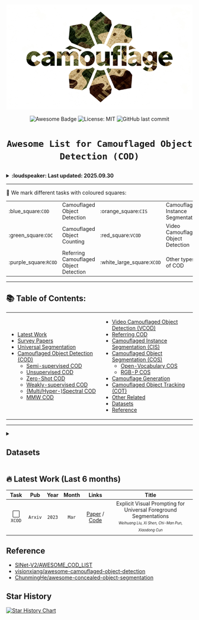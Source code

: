 <p align="center">
    <img src="./imgs/Logo.png"/> <br />
</p>

<p align="center">
    <img src="https://img.shields.io/badge/-As%20awesome%20as%20you%20think!-red" alt="Awesome Badge">
    <img src="https://img.shields.io/badge/License-MIT-green.svg" alt="License: MIT">
    <img src="https://img.shields.io/github/last-commit/Awesome-COD/awesome-cod" alt="GitHub last commit">
</p>

# <p align=center>`Awesome List for Camouflaged Object Detection (COD)`

<details>
<summary><strong>:loudspeaker: Last updated: 2025.09.30 </strong></summary>

- [09/2025] Update with ACMMM2025 and latest papers. 
- [06/2025] Update with ICCV2025 papers.    
- [06/2025] Update with CVPR2025, AAAI2025 papers.    
- [08/2024] Update with ECCV2024, MM2024 papers.  
- [04/2024] Update with CVPR2024 papers.  
- [01/2024] Update with ICLR2024, WACV2024 papers.   
- [12/2023] Update with  NeurIPS2023, AAAI2024 papers.   
- [08/2023] Update with ICCV2023, MM2023, etc. papers for COD and CIS.   
- [04/2023] Update with CVPR2023 papers for COD and CIS.
</details>

---

:teddy_bear: We mark different tasks with coloured squares:

<table>
    <tr>
        <td style="width: 20%;">:blue_square:<code>COD</code></td>
        <td style="width: 20%;">Camouflaged Object Detection</td>
        <td style="width: 20%;">:orange_square:<code>CIS</code></td>
        <td style="width: 20%;">Camouflaged Instance Segmentation</td>
    </tr>
    <tr>
        <td style="width: 20%;">:green_square:<code>COC</code></td>
        <td style="width: 20%;">Camouflaged Object Counting</td>
        <td style="width: 20%;">:red_square:<code>VCOD</code></td>
        <td style="width: 20%;">Video Camouflaged Object Detection</td>
    </tr>
    <tr>
        <td style="width: 20%;">:purple_square:<code>RCOD</code></td>
        <td style="width: 20%;">Referring Camouflaged Object Detection</td>
        <td style="width: 20%;">:white_large_square:<code>XCOD</code></td>
        <td style="width: 20%;">Other types of COD</td>
    </tr>
</table>

---

<!--TOC-->

## 📚 Table of Contents:
<!-- - [Overview](#Overview) -->
<table style="margin-left: auto; margin-right: auto;">
    <tr>
        <td> <!--左侧内容-->
            <ul>
                <li><a href="#Latest">Latest Work</a></li>
                <li><a href="#Survey-Papers">Survey Papers</a></li>
                <li><a href="#Universal-Segmentation">Universal Segmentation</a></li>
                <li><a href="#COD">Camouflaged Object Detection (COD)</a>
                    <ul>
                        <li><a href="#Semi-supervised-COD">Semi-supervised COD</a></li>
                        <li><a href="#Unsupervised-COD">Unsupervised COD</a></li>
                        <li><a href="#Zero-Shot-COD">Zero-Shot COD</a></li>
                        <li><a href="#WSCOD">Weakly-supervised COD</a></li>
                        <li><a href="#Spectral-COD">(Multi/Hyper-)Spectral COD</a></li>
                        <li><a href="#MMW-COD">MMW COD</a></li>
                    </ul>
                </li>
            </ul>
        </td>
        <td> <!--右侧内容-->
            <ul>
                <li><a href="#VCOD">Video Camouflaged Object Detection (VCOD)</a></li>
                <li><a href="#RefCOD">Referring COD</a></li>
                <li><a href="#CIS">Camouflaged Instance Segmentation (CIS)</a></li>
                <li><a href="#COS">Camouflaged Object Segmentation (COS)</a>
                    <ul>
                        <li><a href="#OVCOS">Open-Vocabulary COS</a></li>
                        <li><a href="#RGBP-COS">RGB-P COS</a></li>
                    </ul>
                </li>
                <li><a href="#Camouflage-Generation">Camouflage Generation</a></li>
                <li><a href="#Camouflaged-Object-Tracking">Camouflaged Object Tracking (COT)</a></li>
                <li><a href="#Other-Related">Other Related</a></li>
                <li><a href="#Datasets">Datasets</a></li>
                <li><a href="#Reference">Reference</a></li>
            </ul>
        </td>
    </tr>
</table>

---


<details>
<summary><h2>Datasets</h2></summary>
<sup>Note: Ann. Img. = Number of frames annotated in the dataset; BBbox = Bounding box; Pix. = Pixel-level mask; Ins. = Instance mask; Cate. = Category.</sup>

#### - Image COD

| **Name** | **Year** | **Pub.** | **Links** | **Type** | **Img.(Camo.)** | **BBbox** | **Pix.** | **Ins.** | **Comments**
| :------: | :------: | :-------: | :-------: | :-------: | :-------: | :-------: | :-------: | :-------: | :-------: |
[USC12K](https://github.com/ssecv/USCNet) | 2025 | ICCV | [Paper](https://arxiv.org/abs/2412.10943) | Img | 12000 |  | &check; |  | <sup><sub>Unconstrained salient & camouflaged object detection</sub></sup> 
[R2C7K](https://github.com/zhangxuying1004/RefCOD) | 2025 | PAMI | [Paper](https://github.com/zhangxuying1004/RefCOD) | Img | 5015/1600(Ref) |  | &check; |  | <sup><sub>Referring COD</sub></sup> | 
[PlantCamo](https://github.com/yjybuaa/PlantCamo) | 2025 | AIR | [Paper](https://arxiv.org/pdf/2410.17598) | Img | 1250 | &check; | &check; | &check; | <sup><sub>Plant COD</sub></sup>  |  
[CoCOD8K](https://github.com/zc199823/BBNet--CoCOD) | 2024 | TNNLS | [Paper](https://arxiv.org/abs/2310.04253) | Img | 8528 |  | &check; | | <sup><sub>Co-COD</sub></sup>  | 
[ACOD-12K](https://github.com/Kki2Eve/RISNet) | 2024 | CVPR | [Paper](https://openaccess.thecvf.com/content/CVPR2024/papers/Wang_Depth-Aware_Concealed_Crop_Detection_in_Dense_Agricultural_Scenes_CVPR_2024_paper.pdf) | Img | 6092 | &check; | &check; | | <sup><sub>RGB-D COD (Crop)</sub></sup> 
[ACOD2K](https://github.com/syxvision/FDNet) | 2023 | ICME | [Paper](https://arxiv.org/abs/2307.03943) | Img | 1500 |  | &check; | | <sup><sub>Artificial camouflaged object</sub></sup>  
[CAM-LDR](https://github.com/JingZhang617/COD-Rank-Localize-and-Segment) | 2023 | TCSVT | [Paper](https://arxiv.org/abs/2205.11333) | Img | 4040 | | | | <sup><sub>Camo ranking (fixation & ranking)</sub></sup>  
[CAMO++](https://sites.google.com/view/ltnghia/research/camo_plus_plus?authuser=0) | 2021 | TIP | [Paper](https://arxiv.org/abs/2103.17123) | Img | 2700 | &check; | &check; | &check; |  <sup><sub>Instance seg.</sub></sup>  
[NC4K](https://github.com/JingZhang617/COD-Rank-Localize-and-Segment) | 2021 | CVPR | [Paper](https://openaccess.thecvf.com/content/CVPR2021/papers/Lv_Simultaneously_Localize_Segment_and_Rank_the_Camouflaged_Objects_CVPR_2021_paper.pdf) | Img | 4121 | &check; | &check; | &check; |
[COD10K](http://dpfan.net/camouflage/) | 2020 | CVPR | [Paper](https://openaccess.thecvf.com/content_CVPR_2020/papers/Fan_Camouflaged_Object_Detection_CVPR_2020_paper.pdf) | Img | 5066 | &check; | &check; | &check; |
[CAMO](https://sites.google.com/view/ltnghia/research/camo) | 2019 | CVIU | [Paper](http://www.dgcv.nii.ac.jp/Publications/Papers/2019/cviu2019.pdf) | Img | 1250 |   | &check; |   |
[CPD1K](https://github.com/xfflyer/Camouflaged-people-detection) | 2018 | SPL | [Paper](https://ieeexplore.ieee.org/document/8336933)  | Img | 1000 |   | &check; |   | 
[CHAMELEON](https://www.polsl.pl/rau6/chameleon-database-animal-camouflage-analysis/) | 2017 | — | [Webpage](https://www.polsl.pl/rau6/chameleon-database-animal-camouflage-analysis/) | Img | 76 |   | &check; |   | 


#### - Weakly-Supervised Image COD

| **Name** | **Year** | **Pub.** | **Links** | **Type** | **Img.(Camo.)** | 
| :------: | :------: | :-------: | :-------: | :-------: | :-------: |
[P-COD](https://github.com/2231122/PCOD) | 2024 | ECCV | [Paper](https://arxiv.org/abs/2408.10777) | Point | 4040 | 
[S-COD](https://github.com/dddraxxx/Weakly-Supervised-Camouflaged-Object-Detection-with-Scribble-Annotations) | 2023 | AAAI | [Paper](https://arxiv.org/abs/2207.14083) | Scribble | 4040 | 


#### - Visual-Language Dataset

| **Name** | **Year** | **Pub.** | **Links** | **Img.(Camo.)** | **BBbox** | **Pix.** | **Ins.** | **Comments**
| :------: | :------: | :-------: | :-------: | :-------: | :-------: | :-------: | :-------: | :-------: |
[MM-CamObj](https://github.com/JCruan519/MM-CamObj) | 2025 | AAAI | [Paper](https://ojs.aaai.org/index.php/AAAI/article/view/32723) | 11363 |   | &check; |  | <sup><sub>CamObj-Align: image-text pairs; CamObj-Instruct: images and conversations with diverse instructions</sub></sup> |
[COD-TAX](https://github.com/lyu-yx/ACUMEN) | 2024 | ECCV | [Paper](https://arxiv.org/abs/2408.12086) | -- |  | &check; |  | <sup><sub>Obj masks with textual descriptions and attribute contributions</sub></sup> | 
[OVCamo](https://github.com/lartpang/OVCamo) | 2024 | ECCV | [Paper](https://arxiv.org/abs/2311.11241) | 11483 |  | &check; |  |  <sup><sub>Open-vocabulary seg. (obj. classes & masks)</sub></sup>|


#### - Video COD

| **Dataset** | **Year** | **Pub.** | **Links** | **Type** | **Clips/Ann.Img.** | **BBbox** | **Pix.** | **Ins.** | **Cate.** |**Comments** 
| :------: | :------: | :-------: | :-------: | :-------: | :-------: | :-------: | :-------: | :-------: | :-------: | :-------: |
[CamoVid60K](https://camovid.hkustvgd.com/) | 2025 | arXiv | [Paper](https://camovid.hkustvgd.com/) | Video |  218/62,774 | &check; | &check; | | &check; | 
MVCOD  | 2025 | arXiv | [Paper](https://arxiv.org/abs/2502.13859) | Video | 162/9,486 | &check; | &check; | &check; | &check; | | 
[MoCA-Mask](https://xueliancheng.github.io/SLT-Net-project/) | 2022 | CVPR | [Paper](https://arxiv.org/abs/2203.07363) | Video | 87/4,691 | &check; | &check; |   | &check; |   | 
[MoCA](https://www.robots.ox.ac.uk/~vgg/data/MoCA/) | 2020 | ACCV | [Paper](https://openaccess.thecvf.com/content/ACCV2020/html/Lamdouar_Betrayed_by_Motion_Camouflaged_Object_Discovery_via_Motion_Segmentation_ACCV_2020_paper.html) | Video | 141/7,617 | &check; |  |  |  |   | 
[CAMO UOW](https://sites.google.com/view/wanqingli/data-sets/uow-camo?authuser=0) | 2018 | TIP | [Paper](https://ieeexplore.ieee.org/document/8344427) | Video | 10/- |  | &check; |  |  | <sup><sub>Cate.: human</sub></sup>  
[CAD](https://www.user.tu-berlin.de/pbideau/motionSegmentation/index.html) | 2016 | ECCV | [Paper](https://link.springer.com/chapter/10.1007/978-3-319-46484-8_26) | Video | 9/191 |   | &check; |   |   | <sup><sub>Camouflaged Animal Dataset (CAD)</sub></sup>  


#### - Other Related Dataset 

| **Name** | **Year** | **Pub.** | **Links** | **Type** | **Img.(Camo.)** | **Ann.** | **Comments**
| :------: | :------: | :-------: | :-------: | :-------: | :-------: | :-------: | :-------: |
[IOCfish5K](https://github.com/GuoleiSun/Indiscernible-Object-Counting) | 2023 | CVPR | [Paper](https://openaccess.thecvf.com/content/CVPR2023/html/Sun_Indiscernible_Object_Counting_in_Underwater_Scenes_CVPR_2023_paper.html) | Img | 5637 | Point/Counting | <sup><sub>Indiscernible Object Counting</sub></sup>  
[CDS2K](https://github.com/DengPingFan/CSU) | 2023 | VI | [Paper](https://arxiv.org/abs/2304.11234) | Img | 2492 | BBbox+Pix. | <sup><sub>Defect seg. dataset</sub></sup>  

</details>


## <span id="Latest"> :fire: Latest Work (Last 6 months)</span>

| **Task** | **Pub** |**Year** | **Month** | **Links** | **Title** |
| :------: | :-----: | :-----: | :-------: | :-------: | :-------: |
|:white_large_square: `XCOD` | `Arxiv` | `2023` | `Mar` | [Paper](https://arxiv.org/abs/2305.18476) / [Code](https://github.com/NiFangBaAGe/Explicit-Visual-Prompt) | Explicit Visual Prompting for Universal Foreground Segmentations <br> <sup><sub>*Weihuang Liu, Xi Shen, Chi-Man Pun, Xiaodong Cun*</sub></sup> |



## Reference

- [SINet-V2/AWESOME_COD_LIST](https://github.com/GewelsJI/SINet-V2/blob/main/AWESOME_COD_LIST.md)
- [visionxiang/awesome-camouflaged-object-detection](https://github.com/visionxiang/awesome-camouflaged-object-detection)
- [ChunmingHe/awesome-concealed-object-segmentation](https://raw.githubusercontent.com/ChunmingHe/awesome-concealed-object-segmentation)

## Star History

[![Star History Chart](https://api.star-history.com/svg?repos=Awesome-COD/awesome-cod&type=Date)](https://www.star-history.com/#Awesome-COD/awesome-cod&Date)
